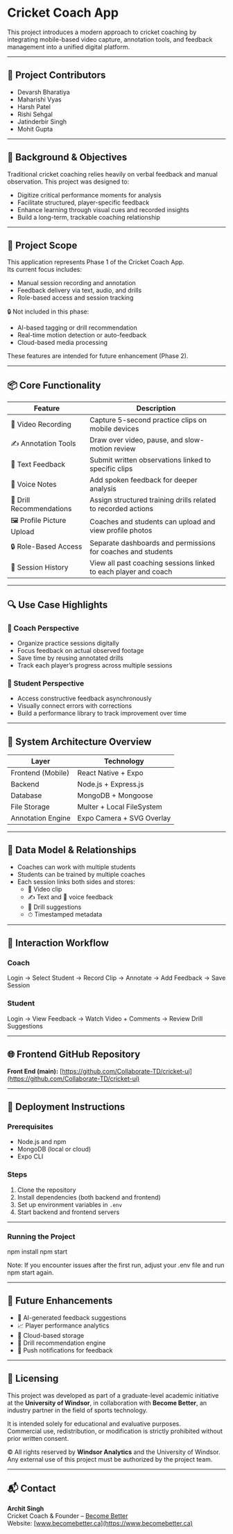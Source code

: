# Cricket Coach App

This project introduces a modern approach to cricket coaching by integrating mobile-based video capture, annotation tools, and feedback management into a unified digital platform.

---

## 👥 Project Contributors

- Devarsh Bharatiya  
- Maharishi Vyas  
- Harsh Patel  
- Rishi Sehgal  
- Jatinderbir Singh  
- Mohit Gupta

---

## 🎯 Background & Objectives

Traditional cricket coaching relies heavily on verbal feedback and manual observation. This project was designed to:

- Digitize critical performance moments for analysis  
- Facilitate structured, player-specific feedback  
- Enhance learning through visual cues and recorded insights  
- Build a long-term, trackable coaching relationship

---

## 🎯 Project Scope

This application represents Phase 1 of the Cricket Coach App.  
Its current focus includes:

- Manual session recording and annotation  
- Feedback delivery via text, audio, and drills  
- Role-based access and session tracking

🔒 Not included in this phase:
- AI-based tagging or drill recommendation  
- Real-time motion detection or auto-feedback  
- Cloud-based media processing

These features are intended for future enhancement (Phase 2).

---

## 📦 Core Functionality

| Feature                    | Description                                                                 |
|----------------------------|-----------------------------------------------------------------------------|
| 🎥 Video Recording         | Capture 5-second practice clips on mobile devices                           |
| ✍️ Annotation Tools        | Draw over video, pause, and slow-motion review                              |
| 📝 Text Feedback           | Submit written observations linked to specific clips                        |
| 🎤 Voice Notes             | Add spoken feedback for deeper analysis                                     |
| 🏏 Drill Recommendations   | Assign structured training drills related to recorded actions               |
| 🖼️ Profile Picture Upload | Coaches and students can upload and view profile photos                     |
| 🔒 Role-Based Access       | Separate dashboards and permissions for coaches and students                |
| 🔁 Session History         | View all past coaching sessions linked to each player and coach             |

---

## 🔍 Use Case Highlights

### 🔹 Coach Perspective

- Organize practice sessions digitally  
- Focus feedback on actual observed footage  
- Save time by reusing annotated drills  
- Track each player’s progress across multiple sessions  

### 🔹 Student Perspective

- Access constructive feedback asynchronously  
- Visually connect errors with corrections  
- Build a performance library to track improvement over time  

---

## 🧠 System Architecture Overview

| Layer               | Technology                  |
|---------------------|-----------------------------|
| Frontend (Mobile)   | React Native + Expo         |
| Backend             | Node.js + Express.js        |
| Database            | MongoDB + Mongoose          |
| File Storage        | Multer + Local FileSystem   |
| Annotation Engine   | Expo Camera + SVG Overlay   |

---

## 📐 Data Model & Relationships

- Coaches can work with multiple students  
- Students can be trained by multiple coaches  
- Each session links both sides and stores:
  - 🎥 Video clip  
  - ✍️ Text and 🎤 voice feedback  
  - 🏏 Drill suggestions  
  - ⏱ Timestamped metadata  

---

## 📲 Interaction Workflow

### Coach  
Login → Select Student → Record Clip → Annotate → Add Feedback → Save Session

### Student  
Login → View Feedback → Watch Video + Comments → Review Drill Suggestions

---
## 🌐 Frontend GitHub Repository

**Front End (main):** [https://github.com/Collaborate-TD/cricket-ui](https://github.com/Collaborate-TD/cricket-ui)

---

## 🧩 Deployment Instructions

### Prerequisites

- Node.js and npm  
- MongoDB (local or cloud)  
- Expo CLI  

### Steps

1. Clone the repository  
2. Install dependencies (both backend and frontend)  
3. Set up environment variables in `.env`  
4. Start backend and frontend servers

---
### Running the Project

npm install
npm start

Note: If you encounter issues after the first run, adjust your .env file and run npm start again.


---
## 🧪 Future Enhancements

- 🤖 AI-generated feedback suggestions  
- 📈 Player performance analytics  
- 🔗 Cloud-based storage  
- 🧩 Drill recommendation engine  
- 🔔 Push notifications for feedback  

---

## 📜 Licensing

This project was developed as part of a graduate-level academic initiative at the **University of Windsor**, in collaboration with **Become Better**, an industry partner in the field of sports technology.

It is intended solely for educational and evaluative purposes.  
Commercial use, redistribution, or modification is strictly prohibited without prior written consent.

© All rights reserved by **Windsor Analytics** and the University of Windsor.  
Any external use of this project must be authorized by the project team.

---

## 📬 Contact

**Archit Singh**  
Cricket Coach & Founder – [Become Better](https://www.becomebetter.ca)  
Website: [www.becomebetter.ca](https://www.becomebetter.ca)

